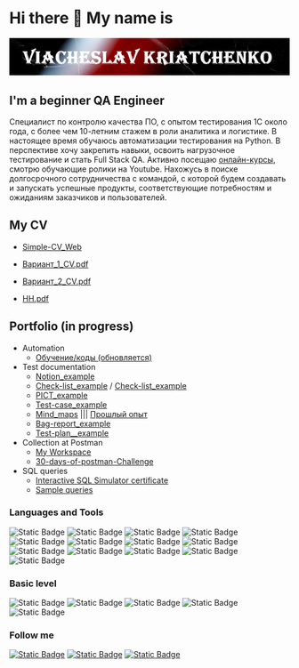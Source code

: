 # Hi there 👋 My name is 

<!--
**ViacheslavKriatchenko/ViacheslavKriatchenko** is a ✨ _special_ ✨ repository because its `README.md` (this file) appears on your GitHub profile.

Here are some ideas to get you started:

- 🔭 I’m currently working on ...
- 🌱 I’m currently learning ...
- 👯 I’m looking to collaborate on ...
- 🤔 I’m looking for help with ...
- 💬 Ask me about ...
- 📫 How to reach me: ...
- 😄 Pronouns: ...
- ⚡ Fun fact: ...
-->

[![Header](https://github.com/ViacheslavKriatchenko/ViacheslavKriatchenko/blob/main/assets/name.png)](https://github.com/ViacheslavKriatchenko/ViacheslavKriatchenko/blob/main/assets/name.png)

## I'm a beginner QA Engineer

  Специалист по контролю качества ПО, с опытом тестирования 1С около года,
с более чем 10-летним стажем в роли аналитика и логистике. В настоящее время обучаюсь автоматизации тестирования на Python.
В перспективе хочу закрепить навыки, освоить нагрузочное тестирование и стать Full Stack QA. Активно
посещаю [онлайн-курсы](https://stepik.org/users/493984512/profile), смотрю обучающие
ролики на Youtube.
  Нахожусь в поиске долгосрочного сотрудничества с командой, с которой будем создавать и запускать успешные продукты,
соответствующие потребностям и ожиданиям заказчиков и пользователей.

## My CV

+ [Simple-CV_Web](https://viacheslavkriatchenko.github.io/Simple-CV/)  

+ [Вариант_1_CV.pdf](https://drive.google.com/file/d/1z6jPZYHL8Eq96DtoAktkiKlNJn787FMw/view?usp=drive_link)
+ [Вариант_2_CV.pdf](https://drive.google.com/file/d/1bn3k8NOSDh6Zh8GdDu4oDZuO6Cki_1NF/view?usp=drive_link)

+ [HH.pdf](https://drive.google.com/file/d/1D67j3DNTdqUI_KUuxLNiAm7cESyUp2Ct/view?usp=drive_link)

## Portfolio (in progress)

* Automation
    + [Обучение/коды (обновляется)](https://drive.google.com/drive/folders/1BzrGApOlSxOPXu41V1UMNqYSKcuj3Rx8?usp=sharing)
* Test documentation
    + [Notion_example](https://super-creek-a3b.notion.site/c33018a5808347ad814e7f5c147dddf8)
    + [Check-list_example](https://docs.google.com/spreadsheets/d/1diDXWykj9m1mO8uvwoxdW6Uu9J_cRLI9/edit?usp=sharing&ouid=104305536812303428297&rtpof=true&sd=true) / [Check-list_example](https://docs.google.com/spreadsheets/d/1j8trGPYCrbBFvSXtUd-ncxQ1fIMZatXN/edit?usp=sharing&ouid=104305536812303428297&rtpof=true&sd=true)
    + [PICT_example](https://docs.google.com/document/d/1DXtDxwD38Q8FJ_kxqnp5kI8Ge11LK14O/edit?usp=sharing&ouid=104305536812303428297&rtpof=true&sd=true)
    + [Test-case_example](https://drive.google.com/file/d/1X7val6cYm1XuF5-0VMQYKZOTBcWyaRK0/view?usp=sharing)
    + [Mind_maps](https://miro.com/app/board/uXjVNXzNHws=/)   |||   [Прошлый опыт](https://drive.google.com/drive/folders/1TD5cVYYfoIwy-urUA2TQWpWdLcRZcw5D?usp=sharing)
    + [Bag-report_example](https://drive.google.com/file/d/1lPGAplIehd71-fgC0p0hUslsYjRbApiz/view?usp=sharing)
    + [Test-plan__example](https://drive.google.com/file/d/1B0y96dEFgi_32B1ATaDftXW46Jyt_o96/view?usp=sharing)
* Collection at Postman
    + [My Workspace](https://drive.google.com/drive/folders/1FUzptA_5yaUbE3DKDhZ6pqvLdvzfgQcD?usp=sharing)
    + [30-days-of-postman-Challenge](https://postman.com/slavencia/workspace/slavencia-30-days-of-postman)
* SQL queries
    + [Interactive SQL Simulator certificate](https://stepik.org/cert/2095550?lang=en)
    + [Sample queries](https://docs.google.com/document/d/1W7gvdSOA_jJ6jJuYZFf7NeX8AmWQWxaZ7mY0Jv4BRCY/edit?usp=sharing)
      
### Languages and Tools

![Static Badge](https://img.shields.io/badge/Dev-Tools-blue?style=plastic&labelColor=gray&color=blue)
![Static Badge](https://img.shields.io/badge/postgre-SQL-DarkRed?style=plastic&logo=postgresql&logoColor=40E0D0&color=black)
![Static Badge](https://img.shields.io/badge/Miro-Lime?style=plastic&logo=miro)
![Static Badge](https://img.shields.io/badge/QASE-black?style=plastic&logo=qase&logoColor=%234F46DC&)
![Static Badge](https://img.shields.io/badge/Selenium-black?style=plastic&logo=Selenium&logoColor=white&labelColor=%2343B02A)
![Static Badge](https://img.shields.io/badge/Py-Test-_?style=plastic&logo=pytest&logoColor=%230A9EDC&labelColor=%234B0082&color=%2300FFFF)
![Static Badge](https://img.shields.io/badge/JIRA-black?style=plastic&logo=jirasoftware&logoColor=%230052CC&)
![Static Badge](https://img.shields.io/badge/Confluence-white?style=plastic&logo=confluence&logoColor=%23172B4D)
![Static Badge](https://img.shields.io/badge/Postman-%23FF6C37?style=plastic&logo=postman&logoColor=black)
![Static Badge](https://img.shields.io/badge/Charles-%231828FF?style=plastic&logo=charles&logoColor=%23F3F5F5)
![Static Badge](https://img.shields.io/badge/Swagger-%23072A50?style=plastic&logo=swagger&logoColor=%2385EA2D)
![Static Badge](https://img.shields.io/badge/DBeaver-%23FF0000?style=plastic&logo=DBeaver&logoColor=%23382923&labelColor=black)
![Static Badge](https://img.shields.io/badge/X-PATH-%23FF0000?style=plastic&labelColor=black)

### Basic level

![Static Badge](https://img.shields.io/badge/HTML-CSS-Silver?style=plastic&logo=html5&logoColor=red&labelColor=black&color=black&)
![Static Badge](https://img.shields.io/badge/Python-black?style=plastic&logo=Python&logoColor=3776AB&link=https%3A%2F%2Fstepik.org%2Flesson%2F904834%2Fstep%2F2%3Funit%3D910296)
![Static Badge](https://img.shields.io/badge/Docker-white?style=plastic&logo=docker&logoColor=%232496ED)
![Static Badge](https://img.shields.io/badge/JavaScript-purple?style=plastic&logo=javascript&logoColor=%23F7DF1E)
![Static Badge](https://img.shields.io/badge/JMeter-%2307500B?style=plastic&logo=apachejmeter&logoColor=%23D22128)

### Follow me

[![Static Badge](https://img.shields.io/badge/-Instagram-Silver?style=plastic&logo=instagram&logoColor=red&color=black&)](https://www.Instagram.com/slava.v.k)
[![Static Badge](https://img.shields.io/badge/-Telegram-Silver?style=plastic&logo=telegram&logoColor=blue&color=black&)](https://t.me/Slava_K_V)
[![Static Badge](https://img.shields.io/badge/-Linkedin-Silver?style=plastic&logo=linkedin&logoColor=blue&color=black&)](https://www.linkedin.com/in/viacheslav-kriatchenko/)
